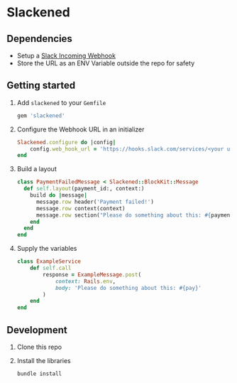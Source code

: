 # Slackened

## Dependencies

- Setup a [Slack Incoming Webhook](https://api.slack.com/messaging/webhooks)
- Store the URL as an ENV Variable outside the repo for safety

## Getting started

1. Add `slackened` to your `Gemfile`

    ```rb
    gem 'slackened'
    ```

1. Configure the Webhook URL in an initializer

    ```rb
    Slackened.configure do |config|
        config.web_hook_url = 'https://hooks.slack.com/services/<your unique url>'
    end
    ```

1. Build a layout

    ```rb
    class PaymentFailedMessage < Slackened::BlockKit::Message
      def self.layout(payment_id:, context:)
        build do |message|
          message.row header('Payment failed!')
          message.row context(context)
          message.row section("Please do something about this: #{payment_id}")
        end
      end
    end
    ```

1. Supply the variables

    ```rb
    class ExampleService
        def self.call
            response = ExampleMessage.post(
                context: Rails.env,
                body: 'Please do something about this: #{pay}'
            )
        end
    end
    ```


## Development

1. Clone this repo

1. Install the libraries

    ```rb
    bundle install
    ```

